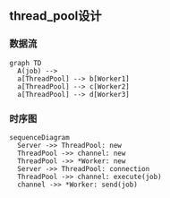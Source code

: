 ## thread_pool设计
### 数据流
```mermaid
graph TD
  A(job) --> 
  a[ThreadPool] --> b[Worker1]
  a[ThreadPool] --> c[Worker2]
  a[ThreadPool] --> d[Worker3]
```

### 时序图
```mermaid
sequenceDiagram
  Server ->> ThreadPool: new
  ThreadPool ->> channel: new
  ThreadPool ->> *Worker: new
  Server ->> ThreadPool: connection
  ThreadPool ->> channel: execute(job)
  channel ->> *Worker: send(job)
```



